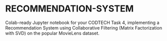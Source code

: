 # RECOMMENDATION-SYSTEM
Colab-ready Jupyter notebook for your CODTECH Task 4, implementing a Recommendation System using Collaborative Filtering (Matrix Factorization with SVD) on the popular MovieLens dataset.

